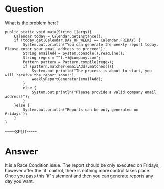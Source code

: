 # Question
 
What is the problem here?
 
```
public static void main(String []args){
    Calendar today = Calendar.getInstance();
    if (today.get(Calendar.DAY_OF_WEEK) == Calendar.FRIDAY) {
        System.out.println("You can generate the weekly report today. Please enter your email address to proceed");
        String emailAdd = System.console().readLine();
        String regex = "^(.+)@company.com";
        Pattern pattern = Pattern.compile(regex);
        if (pattern.matcher(emailAdd).matches()){
            System.out.println("The process is about to start, you will receive the report soon!");
            weeklyReportGenerator(emailAdd);
        }
        else {
            System.out.println("Please provide a valid company email address!");
        }
    }else {
        System.out.println("Reports can be only generated on Fridays");
    }
}
```
 
-----SPLIT-----
 
# Answer

It is a Race Condition issue. The report should be only executed on Fridays, however after the 'if' control, there is nothing more control takes place. Once you pass this 'if' statement and then you can generate reports any day you want.
